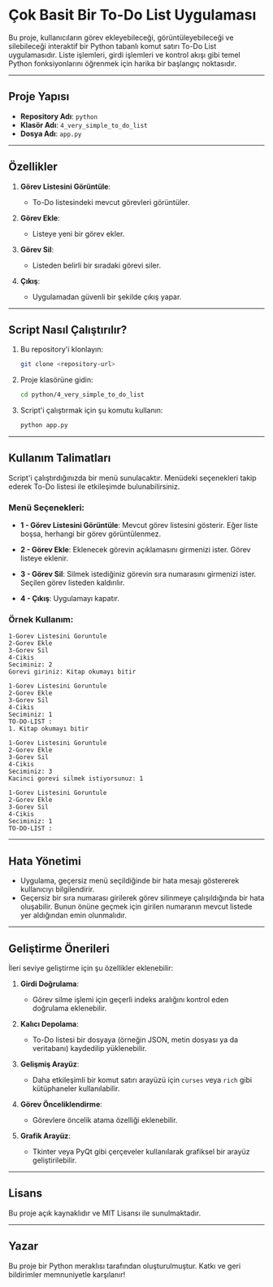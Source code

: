# Çok Basit Bir To-Do List Uygulaması

Bu proje, kullanıcıların görev ekleyebileceği, görüntüleyebileceği ve silebileceği interaktif bir Python tabanlı komut satırı To-Do List uygulamasıdır. Liste işlemleri, girdi işlemleri ve kontrol akışı gibi temel Python fonksiyonlarını öğrenmek için harika bir başlangıç noktasıdır.

---

## Proje Yapısı

- **Repository Adı**: `python`
- **Klasör Adı**: `4_very_simple_to_do_list`
- **Dosya Adı**: `app.py`

---

## Özellikler

1. **Görev Listesini Görüntüle**:

   - To-Do listesindeki mevcut görevleri görüntüler.

2. **Görev Ekle**:

   - Listeye yeni bir görev ekler.

3. **Görev Sil**:

   - Listeden belirli bir sıradaki görevi siler.

4. **Çıkış**:
   - Uygulamadan güvenli bir şekilde çıkış yapar.

---

## Script Nasıl Çalıştırılır?

1. Bu repository'i klonlayın:

   ```bash
   git clone <repository-url>
   ```

2. Proje klasörüne gidin:

   ```bash
   cd python/4_very_simple_to_do_list
   ```

3. Script'i çalıştırmak için şu komutu kullanın:
   ```bash
   python app.py
   ```

---

## Kullanım Talimatları

Script'i çalıştırdığınızda bir menü sunulacaktır. Menüdeki seçenekleri takip ederek To-Do listesi ile etkileşimde bulunabilirsiniz.

### Menü Seçenekleri:

- **1 - Görev Listesini Görüntüle**:
  Mevcut görev listesini gösterir. Eğer liste boşsa, herhangi bir görev görüntülenmez.

- **2 - Görev Ekle**:
  Eklenecek görevin açıklamasını girmenizi ister. Görev listeye eklenir.

- **3 - Görev Sil**:
  Silmek istediğiniz görevin sıra numarasını girmenizi ister. Seçilen görev listeden kaldırılır.

- **4 - Çıkış**:
  Uygulamayı kapatır.

### Örnek Kullanım:

```plaintext
1-Gorev Listesini Goruntule
2-Gorev Ekle
3-Gorev Sil
4-Cikis
Seciminiz: 2
Gorevi giriniz: Kitap okumayı bitir

1-Gorev Listesini Goruntule
2-Gorev Ekle
3-Gorev Sil
4-Cikis
Seciminiz: 1
TO-DO-LIST :
1. Kitap okumayı bitir

1-Gorev Listesini Goruntule
2-Gorev Ekle
3-Gorev Sil
4-Cikis
Seciminiz: 3
Kacinci gorevi silmek istiyorsunuz: 1

1-Gorev Listesini Goruntule
2-Gorev Ekle
3-Gorev Sil
4-Cikis
Seciminiz: 1
TO-DO-LIST :
```

---

## Hata Yönetimi

- Uygulama, geçersiz menü seçildiğinde bir hata mesajı göstererek kullanıcıyı bilgilendirir.
- Geçersiz bir sıra numarası girilerek görev silinmeye çalışıldığında bir hata oluşabilir. Bunun önüne geçmek için girilen numaranın mevcut listede yer aldığından emin olunmalıdır.

---

## Geliştirme Önerileri

İleri seviye geliştirme için şu özellikler eklenebilir:

1. **Girdi Doğrulama**:

   - Görev silme işlemi için geçerli indeks aralığını kontrol eden doğrulama eklenebilir.

2. **Kalıcı Depolama**:

   - To-Do listesi bir dosyaya (örneğin JSON, metin dosyası ya da veritabanı) kaydedilip yüklenebilir.

3. **Gelişmiş Arayüz**:

   - Daha etkileşimli bir komut satırı arayüzü için `curses` veya `rich` gibi kütüphaneler kullanılabilir.

4. **Görev Önceliklendirme**:

   - Görevlere öncelik atama özelliği eklenebilir.

5. **Grafik Arayüz**:
   - Tkinter veya PyQt gibi çerçeveler kullanılarak grafiksel bir arayüz geliştirilebilir.

---

## Lisans

Bu proje açık kaynaklıdır ve MIT Lisansı ile sunulmaktadır.

---

## Yazar

Bu proje bir Python meraklısı tarafından oluşturulmuştur. Katkı ve geri bildirimler memnuniyetle karşılanır!
